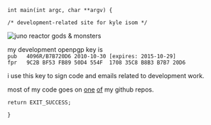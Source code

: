 `int main(int argc, char **argv) {`

`/* development-related site for kyle isom */`  

![juno reactor gods & monsters](/images/gods-monsters.png)

my development openpgp key is  
`pub   4096R/B7B720D6 2010-10-30 [expires: 2015-10-29]`  
`fpr   9C2B BF53 FB89 50D4 554F  1708 35C8 B8B3 B7B7 20D6`

i use this key to sign code and emails related to development work.


most of my code goes on [one](https://github.com/kisom)
[of](https://github.com/brokenlcd) my github repos.




















    return EXIT_SUCCESS;
`}`


